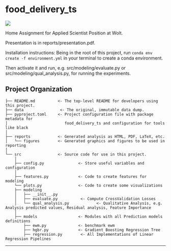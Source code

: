 # food_delivery_ts

<a target="_blank" href="https://cookiecutter-data-science.drivendata.org/">
    <img src="https://img.shields.io/badge/CCDS-Project%20template-328F97?logo=cookiecutter" />
</a>

Home Assignment for Applied Scientist Position at Wolt.

Presentation is in reports/presentation.pdf.

Installation instructions: 
Being in the root of this project, run
```conda env create -f environment.yml``` in your terminal to create a conda environment.

Then activate it and run, e.g. src/modeling/evaluate.py or src/modeling/qual_analysis.py, for running the experiments.



## Project Organization

```
├── README.md          <- The top-level README for developers using this project.
├── data                <- The original, immutable data dump.
├── pyproject.toml     <- Project configuration file with package metadata for 
│                         food_delivery_ts and configuration for tools like black
│
├── reports            <- Generated analysis as HTML, PDF, LaTeX, etc.
│   └── figures        <- Generated graphics and figures to be used in reporting
│
└── src                <- Source code for use in this project.
    │
    ├── config.py               <- Store useful variables and configuration
    │
    ├── features.py             <- Code to create features for modeling
    └── plots.py                <- Code to create some visualizations
    ├── modeling                
    │   ├── __init__.py 
    │   ├── evaluate.py          <- Compute CrossValidation Losses
    │   └── qual_analysis.py            <- Qualitative Analysis, e.g. Analysis predicted values, Residual analysis, Feature Importance
    │
    ├── models                  <- Modules with all Prediction models definitions                
        ├── ewm.py              <- benchmark ewm
        ├── hgbr.py             <- Gradient Boosting Regression Tree
        ├── regression.py        <- All Implementations of Linear Regression Pipelines
```

--------

